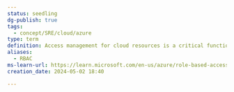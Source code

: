```yaml
---
status: seedling
dg-publish: true
tags:
  - concept/SRE/cloud/azure
type: term
definition: Access management for cloud resources is a critical function for any organization that is using the cloud. Azure role-based access control (Azure RBAC) helps you manage who has access to Azure resources, what they can do with those resources, and what areas they have access to.
aliases:
  - RBAC
ms-learn-url: https://learn.microsoft.com/en-us/azure/role-based-access-control/overview
creation_date: 2024-05-02 18:40

---
```


